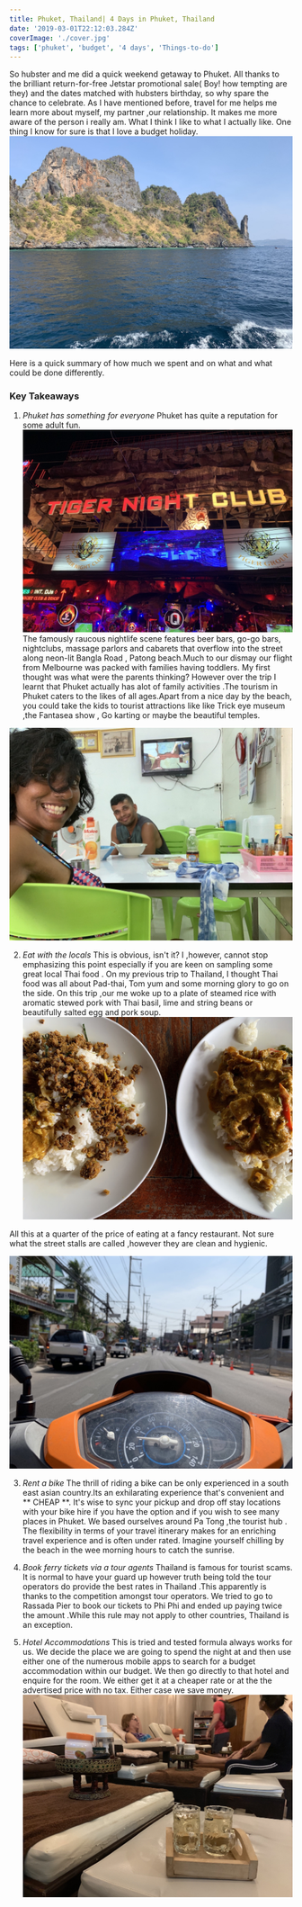 ```yaml
---
title: Phuket, Thailand| 4 Days in Phuket, Thailand
date: '2019-03-01T22:12:03.284Z'
coverImage: './cover.jpg'
tags: ['phuket', 'budget', '4 days', 'Things-to-do']
---
```


So hubster and me did a quick weekend getaway to Phuket. All thanks to the brilliant return-for-free Jetstar promotional sale( Boy! how tempting are they) and the dates matched with hubsters birthday, so why spare the chance to celebrate.
As I have mentioned before, travel for me helps me learn more about myself, my partner ,our relationship. It makes me more aware of the person i really am. What I think I like to what I actually like. One thing I know for sure is that I love a budget holiday.
![Phi Phi islands](./island.jpg)

Here is a quick summary of how much we spent and on what and what could be done differently.

### Key Takeaways

1. _Phuket has something for everyone_
   Phuket has quite a reputation for some adult fun.
   ![Bangla walking Street](./bangla.jpg)
   The famously raucous nightlife scene features beer bars, go-go bars, nightclubs, massage parlors and cabarets that overflow into the street along neon-lit Bangla Road , Patong beach.Much to our dismay our flight from Melbourne was packed with families having toddlers. My first thought was what were the parents thinking? However over the trip I learnt that Phuket actually has alot of family activities .The tourism in Phuket caters to the likes of all ages.Apart from a nice day by the beach, you could take the kids to tourist attractions like like Trick eye museum ,the Fantasea show , Go karting or maybe the beautiful temples.

![ Connect with the local food](./lunch_local_us.jpg)

2. _Eat with the locals_
   This is obvious, isn't it? I ,however, cannot stop emphasizing this point especially if you are keen on sampling some great local Thai food . On my previous trip to Thailand, I thought Thai food was all about Pad-thai, Tom yum and some morning glory to go on the side. On this trip ,our me woke up to a plate of steamed rice with aromatic stewed pork with Thai basil, lime and string beans or beautifully salted egg and pork soup.![ rice plates ](./lunch.jpg)

All this at a quarter of the price of eating at a fancy restaurant. Not sure what the street stalls are called ,however they are clean and hygienic.

![ Bike](./bike.jpg)

3. _Rent a bike_
   The thrill of riding a bike can be only experienced in a south east asian country.Its an exhilarating experience that's convenient and ** CHEAP **. It's wise to sync your pickup and drop off stay locations with your bike hire if you have the option and if you wish to see many places in Phuket. We based ourselves around Pa Tong ,the tourist hub . The flexibility in terms of your travel itinerary makes for an enriching travel experience and is often under rated. Imagine yourself chilling by the beach in the wee morning hours to catch the sunrise.

4. _Book ferry tickets via a tour agents_
   Thailand is famous for tourist scams. It is normal to have your guard up however truth being told the tour operators do provide the best rates in Thailand .This apparently is thanks to the competition amongst tour operators. We tried to go to Rassada Pier to book our tickets to Phi Phi and ended up paying twice the amount .While this rule may not apply to other countries, Thailand is an exception.

5. _Hotel Accommodations_
   This is tried and tested formula always works for us.
   We decide the place we are going to spend the night at and then use either one of the numerous mobile apps to search for a budget accommodation within our budget. We then go directly to that hotel and enquire for the room. We either get it at a cheaper rate or at the the advertised price with no tax. Either case we save money.
   ![Relax with a nice massage](./massage.jpg)
